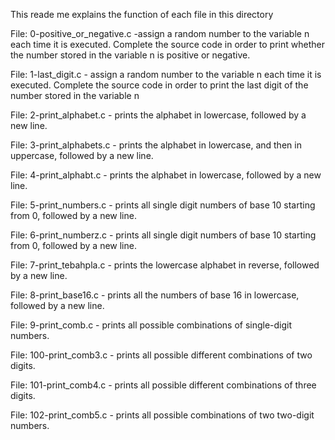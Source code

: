 This reade me explains the function of each file in this directory

File: 0-positive_or_negative.c -assign a random number to the variable n each time it is executed. Complete the source code in order to print whether the number stored in the variable n is positive or negative.

File: 1-last_digit.c - assign a random number to the variable n each time it is executed. Complete the source code in order to print the last digit of the number stored in the variable n

File: 2-print_alphabet.c - prints the alphabet in lowercase, followed by a new line.

File: 3-print_alphabets.c - prints the alphabet in lowercase, and then in uppercase, followed by a new line.

File: 4-print_alphabt.c - prints the alphabet in lowercase, followed by a new line.

File: 5-print_numbers.c - prints all single digit numbers of base 10 starting from 0, followed by a new line.

File: 6-print_numberz.c - prints all single digit numbers of base 10 starting from 0, followed by a new line.

File: 7-print_tebahpla.c -  prints the lowercase alphabet in reverse, followed by a new line.

File: 8-print_base16.c - prints all the numbers of base 16 in lowercase, followed by a new line.

File: 9-print_comb.c - prints all possible combinations of single-digit numbers.

File: 100-print_comb3.c - prints all possible different combinations of two digits.

File: 101-print_comb4.c - prints all possible different combinations of three digits.

File: 102-print_comb5.c - prints all possible combinations of two two-digit numbers.
